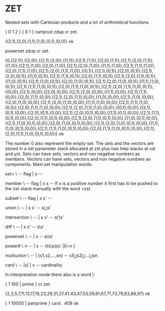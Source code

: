 # ZET
Nested sets with Cartesian products and a lot of arithmetical functions.

{ 0 1 2 } { 0 1 } cartprod zdup cr zet.

{(2,1),(2,0),(1,1),(1,0),(0,1),(0,0)} ok

powerset zdup cr zet.

{0,{(2,1)},{(2,0)},{(2,1),(2,0)},{(1,1)},{(2,1),(1,1)},{(2,0),(1,1)},{(2,1),(2,0),(1,1)},{(1,0)},{(2,1),(1,0)},{(2,0),(1,0)},{(2,1),(2,0),(1,0)},{(1,1),(1,0)},{(2,1),(1,1),(1,0)},{(2,0),(1,1),(1,0)},{(2,1),(2,0),(1,1),(1,0)},{(0,1)},{(2,1),(0,1)},{(2,0),(0,1)},{(2,1),(2,0),(0,1)},{(1,1),(0,1)},{(2,1),(1,1),(0,1)},{(2,0),(1,1),(0,1)},{(2,1),(2,0),(1,1),(0,1)},{(1,0),(0,1)},{(2,1),(1,0),(0,1)},{(2,0),(1,0),(0,1)},{(2,1),(2,0),(1,0),(0,1)},{(1,1),(1,0),(0,1)},{(2,1),(1,1),(1,0),(0,1)},{(2,0),(1,1),(1,0),(0,1)},{(2,1),(2,0),(1,1),(1,0),(0,1)},{(0,0)},{(2,1),(0,0)},{(2,0),(0,0)},{(2,1),(2,0),(0,0)},{(1,1),(0,0)},{(2,1),(1,1),(0,0)},{(2,0),(1,1),(0,0)},{(2,1),(2,0),(1,1),(0,0)},{(1,0),(0,0)},{(2,1),(1,0),(0,0)},{(2,0),(1,0),(0,0)},{(2,1),(2,0),(1,0),(0,0)},{(1,1),(1,0),(0,0)},{(2,1),(1,1),(1,0),(0,0)},{(2,0),(1,1),(1,0),(0,0)},{(2,1),(2,0),(1,1),(1,0),(0,0)},{(0,1),(0,0)},{(2,1),(0,1),(0,0)},{(2,0),(0,1),(0,0)},{(2,1),(2,0),(0,1),(0,0)},{(1,1),(0,1),(0,0)},{(2,1),(1,1),(0,1),(0,0)},{(2,0),(1,1),(0,1),(0,0)},{(2,1),(2,0),(1,1),(0,1),(0,0)},{(1,0),(0,1),(0,0)},{(2,1),(1,0),(0,1),(0,0)},{(2,0),(1,0),(0,1),(0,0)},{(2,1),(2,0),(1,0),(0,1),(0,0)},{(1,1),(1,0),(0,1),(0,0)},{(2,1),(1,1),(1,0),(0,1),(0,0)},{(2,0),(1,1),(1,0),(0,1),(0,0)},{(2,1),(2,0),(1,1),(1,0),(0,1),(0,0)}} ok

The number 0 also represent the empty set. The sets and the vectors are stored in a set parameter stack allocated at zst plus two help stacks at xst and yst. Sets can have sets, vectors and non negative numbers as members. Vectors can have sets, vectors and non negative numbers as components. Main set manipulation words:

set= \ -- flag | s --

member \ -- flag | x s --     If x is a positive number it first has to be pushed to the zst-stack manually with the word >zst

subset \ -- flag | s s' -- 

union \ -- | s s' -- s⋃s'

intersection \ -- | s s' -- s⋂s'

diff \ -- | s s' -- s\s'

powerset \ -- | s -- p(s) 

power# \ n -- | s -- {t∈p(s): |t|=n }

multiunion \ -- | {s1,s2,...,sn} -- s1⋃s2⋃...⋃sn

card \ -- |s| | s --   cardinality

In interpretation mode there also is a word |:

{ 1 100 | prime } cr zet.

{2,3,5,7,11,13,17,19,23,29,31,37,41,43,47,53,59,61,67,71,73,79,83,89,97} ok

{ 1 10000 | pairprime } card . 409  ok
